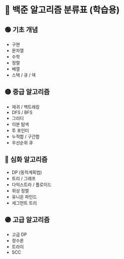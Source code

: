 # 📘 백준 알고리즘 분류표 (학습용)

## 🟢 기초 개념
- 구현
- 문자열
- 수학
- 정렬
- 배열
- 스택 / 큐 / 덱

## 🟡 중급 알고리즘
- 재귀 / 백트래킹
- DFS / BFS
- 그리디
- 이분 탐색
- 투 포인터
- 누적합 / 구간합
- 우선순위 큐

## 🔵 심화 알고리즘
- DP (동적계획법)
- 트리 / 그래프
- 다익스트라 / 플로이드
- 위상 정렬
- 유니온 파인드
- 세그먼트 트리

## 🟣 고급 알고리즘
- 고급 DP
- 정수론
- 트라이
- SCC
